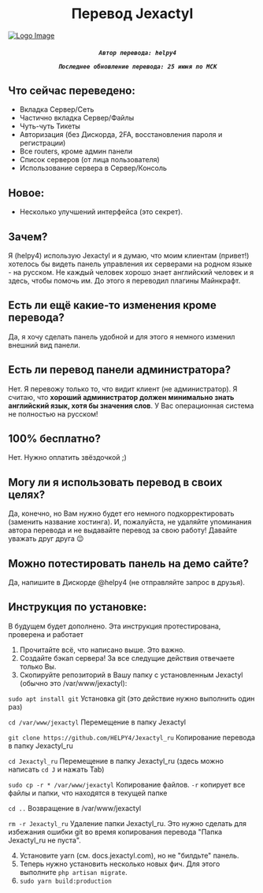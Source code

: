 <h1 align="center">Перевод Jexactyl</h1>

[![Logo Image](https://cdn.discordapp.com/attachments/1238497742515601439/1253440389000724561/24.png?ex=6675dcd4&is=66748b54&hm=69271263a6023e12be36398e1bf07841efafd5cb4c4b2e096cfc8c41603bb076&)](https://)

<h5 align="center">
    <strong>

       Автор перевода: helpy4

       Последнее обновление перевода: 25 июня по МСК
   </strong>
</h5>

## Что сейчас переведено:

+ Вкладка Сервер/Сеть
+ Частично вкладка Сервер/Файлы
+ Чуть-чуть Тикеты
+ Авторизация (без Дискорда, 2FA, восстановления пароля и регистрации)
+ Все routers, кроме админ панели
+ Список серверов (от лица пользователя)
+ Использование сервера в Сервер/Консоль

## Новое:

+ Несколько улучшений интерфейса (это секрет).

## Зачем?
Я (helpy4) использую Jexactyl и я думаю, что моим клиентам (привет!) хотелось бы видеть панель управления их серверами на родном языке - на русском. Не каждый человек хорошо знает английский человек и я здесь, чтобы помочь им. До этого я переводил плагины Майнкрафт.

## Есть ли ещё какие-то изменения кроме перевода?
Да, я хочу сделать панель удобной и для этого я немного изменил внешний вид панели.

## Есть ли перевод панели администратора?
Нет. Я перевожу только то, что видит клиент (не администратор). Я считаю, что **хороший администратор должен минимально знать английский язык, хотя бы значения слов**. У Вас операционная система не полностью на русском!

## 100% бесплатно?
Нет. Нужно оплатить звёздочкой ;)

## Могу ли я использовать перевод в своих целях?
Да, конечно, но Вам нужно будет его немного подкорректировать (заменить название хостинга). И, пожалуйста, не удаляйте упоминания автора перевода и не выдавайте перевод за свою работу! Давайте уважать друг друга 😉

## Можно потестировать панель на демо сайте?
Да, напишите в Дискорде @helpy4 (не отправляйте запрос в друзья).

## Инструкция по установке:

В будущем будет дополнено. Эта инструкция протестирована, проверена и работает
1) Прочитайте всё, что написано выше. Это важно.
2) Создайте бэкап сервера! За все следущие действия отвечаете только Вы.
3) Скопируйте репозиторий в Вашу папку с установленным Jexactyl (обычно это /var/www/jexactyl):

`sudo apt install git` Установка git (это действие нужно выполнить один раз)

`cd /var/www/jexactyl` Перемещение в папку Jexactyl

`git clone https://github.com/HELPY4/Jexactyl_ru` Копирование перевода в папку Jexactyl_ru

`cd Jexactyl_ru` Перемещение в папку Jexactyl_ru (здесь можно написать `cd J` и нажать Tab)

`sudo cp -r * /var/www/jexactyl` Копирование файлов. `-r` копирует все файлы и папки, что находятся в текущей папке

`cd ..` Возвращение в /var/www/jexactyl

`rm -r Jexactyl_ru` Удаление папки Jexactyl_ru. Это нужно сделать для избежания ошибки git во время копирования перевода "Папка Jexactyl_ru не пуста".

4) Установите yarn (см. docs.jexactyl.com), но не "билдьте" панель.
5) Теперь нужно установить несколько новых фич. Для этого выполните `php artisan migrate`.
6) `sudo yarn build:production`